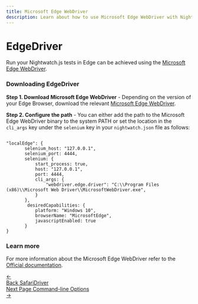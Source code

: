 ```yaml
---
title: Microsoft Edge WebDriver
description: Learn about how to use Microsoft Edge WebDriver with Nightwatch
---
```


<div class="page-header"><h1>EdgeDriver</h1></div>

Run your Nightwatch.js tests in Edge can be achieved using the  [Microsoft Edge WebDriver](https://developer.microsoft.com/en-us/microsoft-edge/tools/webdriver/).

### Downloading EdgeDriver

**Step 1. Download Microsoft Edge WebDriver** - Depending on the version of your Edge Browser, download the relevant [Microsoft Edge WebDriver](https://developer.microsoft.com/en-us/microsoft-edge/tools/webdriver/).

**Step 2. Configure the path** - You can either add the path to the Microsoft Edge WebDriver binary to the system PATH or set the location in the `cli_args` key under the `selenium` key in your `nightwatch.json` file as follows:
<pre data-language="javascript"><code class="language-javascript">
"localEdge": {
       selenium_host: "127.0.0.1",
       selenium_port: 4444,
       selenium: {
           start_process: true,
           host: "127.0.0.1",
           port: 4444,
           cli_args: {
               "webdriver.edge.driver": "C:\\Program Files (x86)\\Microsoft Web Driver\\MicrosoftWebDriver.exe",
           }
       },
        desiredCapabilities: {
           platform: "Windows 10",
           browserName: "MicrosoftEdge",
           javascriptEnabled: true
       }
}
</code></pre>

### Learn more

For more information about the Microsoft Edge WebDriver refer to the [Official documentation](https://developer.microsoft.com/en-us/microsoft-edge/platform/documentation/dev-guide/tools/webDriver/).

<div class="doc-pagination pt-40">
  <div class="previous">
    <a href="https://nightwatchjs.org/guide/browser-drivers/safaridriver.html">
      <span>←</span>
        <div class="d-flex flex-column">
          <span class="smallT">Back</span>
          <span class="bigT">SafariDriver</span>
        </div>
    </a>
  </div>
  <div class="next">
    <a href="https://nightwatchjs.org/guide/nightwatch-cli/command-line-options.html">
        <div class="d-flex flex-column">
          <span class="smallT">Next Page</span>
          <span class="bigT">Command-line Options</span>
        </div>
        <span>→</span>
    </a>
  </div>
</div>